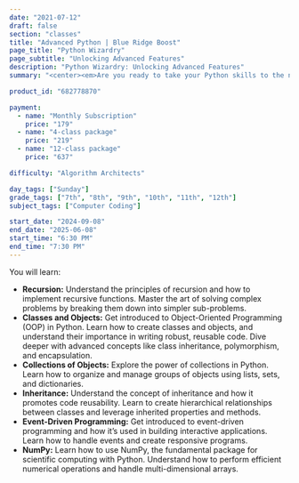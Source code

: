 ```yaml
---
date: "2021-07-12"
draft: false
section: "classes"
title: "Advanced Python | Blue Ridge Boost"
page_title: "Python Wizardry"
page_subtitle: "Unlocking Advanced Features"
description: "Python Wizardry: Unlocking Advanced Features"
summary: "<center><em>Are you ready to take your Python skills to the next level?</em></center> Join our in-depth course designed to guide you through some of the most powerful and essential concepts in Python programming. This course is perfect for developers who have a basic understanding of Python and are eager to explore advanced topics."

product_id: "682778870"

payment:
  - name: "Monthly Subscription"
    price: "179"
  - name: "4-class package"
    price: "219"
  - name: "12-class package"
    price: "637"

difficulty: "Algorithm Architects"

day_tags: ["Sunday"]
grade_tags: ["7th", "8th", "9th", "10th", "11th", "12th"]
subject_tags: ["Computer Coding"]

start_date: "2024-09-08"
end_date: "2025-06-08"
start_time: "6:30 PM"
end_time: "7:30 PM"
---
```


<p>
You will learn:
<ul class="learn-list">
	<li><strong>Recursion:</strong> Understand the principles of recursion and how to implement recursive functions. Master the art of solving complex problems by breaking them down into simpler sub-problems.</li>
	<li><strong>Classes and Objects:</strong> Get introduced to Object-Oriented Programming (OOP) in Python. Learn how to create classes and objects, and understand their importance in writing robust, reusable code. Dive deeper with advanced concepts like class inheritance, polymorphism, and encapsulation.</li>
	<li><strong>Collections of Objects:</strong> Explore the power of collections in Python. Learn how to organize and manage groups of objects using lists, sets, and dictionaries.</li>
	<li><strong>Inheritance:</strong> Understand the concept of inheritance and how it promotes code reusability. Learn to create hierarchical relationships between classes and leverage inherited properties and methods.</li>
	<li><strong>Event-Driven Programming:</strong> Get introduced to event-driven programming and how it’s used in building interactive applications. Learn how to handle events and create responsive programs.</li>
	<li><strong>NumPy:</strong> Learn how to use NumPy, the fundamental package for scientific computing with Python. Understand how to perform efficient numerical operations and handle multi-dimensional arrays.</li>
</ul>
